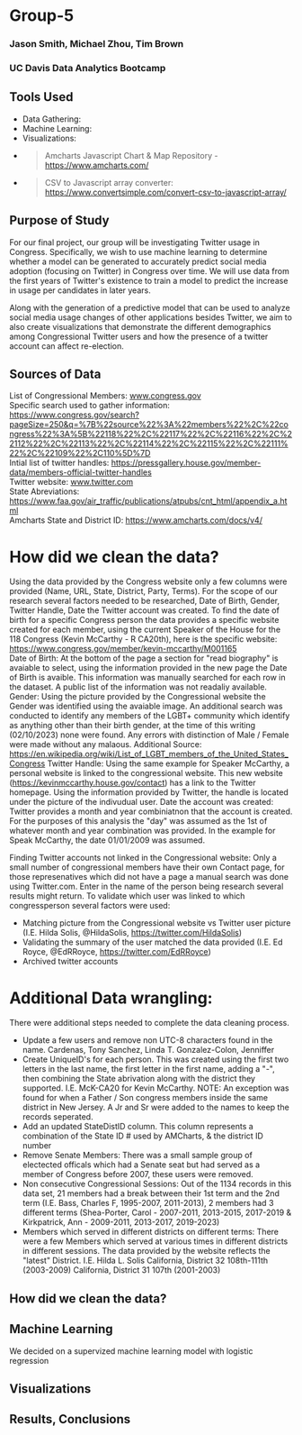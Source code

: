 # Group-5

### Jason Smith, Michael Zhou, Tim Brown
### UC Davis Data Analytics Bootcamp

## Tools Used
- Data Gathering:
- Machine Learning:
- Visualizations:
- > Amcharts Javascript Chart & Map Repository - https://www.amcharts.com/
- > CSV to Javascript array converter: https://www.convertsimple.com/convert-csv-to-javascript-array/

## Purpose of Study
For our final project, our group will be investigating Twitter usage in Congress. Specifically, we wish to use machine learning to determine whether a model can be generated to accurately predict social media adoption (focusing on Twitter) in Congress over time. We will use data from the first years of Twitter's existence to train a model to predict the increase in usage per candidates in later years. 

Along with the generation of a predictive model that can be used to analyze social media usage changes of other applications besides Twitter, we aim to also create visualizations that demonstrate the different demographics among Congressional Twitter users and how the presence of a twitter account can affect re-election. 

## Sources of Data
List of Congressional Members: www.congress.gov</br>
Specific search used to gather information: https://www.congress.gov/search?pageSize=250&q=%7B%22source%22%3A%22members%22%2C%22congress%22%3A%5B%22118%22%2C%22117%22%2C%22116%22%2C%22112%22%2C%22113%22%2C%22114%22%2C%22115%22%2C%22111%22%2C%22109%22%2C110%5D%7D </br>
Intial list of twitter handles: https://pressgallery.house.gov/member-data/members-official-twitter-handles </br>
Twitter website: www.twitter.com </br>
State Abreviations: https://www.faa.gov/air_traffic/publications/atpubs/cnt_html/appendix_a.html </br>
Amcharts State and District ID: https://www.amcharts.com/docs/v4/ </br>

# How did we clean the data?
Using the data provided by the Congress website only a few columns were provided (Name, URL, State,	District, Party, Terms). For the scope of our research several factors needed to be researched, Date of Birth, Gender, Twitter Handle, Date the Twitter account was created. To find the date of birth for a specific Congress person the data provides a specific website created for each member, using the current Speaker of the House for the 118 Congress (Kevin McCarthy - R CA20th), here is the specific website: 
https://www.congress.gov/member/kevin-mccarthy/M001165 </br>
Date of Birth: At the bottom of the page a section for "read biography" is avaiable to select, using the information provided in the new page the Date of Birth is avaible. This information was manually searched for each row in the dataset. A public list of the information was not readaliy available. 
Gender: Using the picture provided by the Congressional website the Gender was identified using the avaiable image. An additional search was conducted to identify any members of the LGBT+ community which identify as anything other than their birth gender, at the time of this writing (02/10/2023) none were found. Any errors with distinction of Male / Female were made without any malaous. 
Additional Source: https://en.wikipedia.org/wiki/List_of_LGBT_members_of_the_United_States_Congress
Twitter Handle: Using the same example for Speaker McCarthy, a personal website is linked to the congressional website. This new website (https://kevinmccarthy.house.gov/contact) has a link to the Twitter homepage. Using the information provided by Twitter, the handle is located under the picture of the indivudual user. 
Date the account was created: Twitter provides a month and year combiniatnon that the account is created. For the purposes of this analysis the "day" was assumed as the 1st of whatever month and year combination was provided. In the example for Speak McCarthy, the date 01/01/2009 was assumed. 

Finding Twitter accounts not linked in the Congressional website: Only a small number of congressional members have their own Contact page, for those represenatives which did not have a page a manual search was done using Twitter.com. Enter in the name of the person being research several results might return. To validate which user was linked to which congressperson several factors were used: 
* Matching picture from the Congressional website vs Twitter user picture (I.E. Hilda Solis, @HildaSolis, https://twitter.com/HildaSolis)
* Validating the summary of the user matched the data provided (I.E. Ed Royce, @EdRRoyce, https://twitter.com/EdRRoyce)
* Archived twitter accounts

# Additional Data wrangling: 
There were additional steps needed to complete the data cleaning process. 
* Update a few users and remove non UTC-8 characters found in the name. 
Cardenas, Tony
Sanchez, Linda T.
Gonzalez-Colon, Jenniffer
* Create UniqueID's for each person. This was created using the first two letters in the last name, the first letter in the first name, adding a "-", then combining the State abrivation along with the district they supported. I.E. McK-CA20 for Kevin McCarthy.
NOTE: An exception was found for when a Father / Son congress members inside the same district in New Jersey. A Jr and Sr were added to the names to keep the records seperated. 
* Add an updated StateDistID column. This column represents a combination of the State ID # used by AMCharts, & the district ID number
* Remove Senate Members: There was a small sample group of electected officals which had a Senate seat but had served as a member of Congress before 2007, these users were removed. 
* Non consecutive Congressional Sessions: Out of the 1134 records in this data set, 21 members had a break between their 1st term and the 2nd term (I.E. Bass, Charles F, 1995-2007, 2011-2013), 2 members had 3 different terms (Shea-Porter, Carol - 2007-2011, 2013-2015, 2017-2019 & Kirkpatrick, Ann - 2009-2011, 2013-2017, 2019-2023)
* Members which served in different districts on different terms: There were a few Members which served at various times in different districts in different sessions. The data provided by the website reflects the "latest" District. 
I.E. Hilda L. Solis
California, District 32 108th-111th (2003-2009)
California, District 31 107th (2001-2003)

## How did we clean the data?

## Machine Learning
We decided on a supervized machine learning model with logistic regression
## Visualizations

## Results, Conclusions
